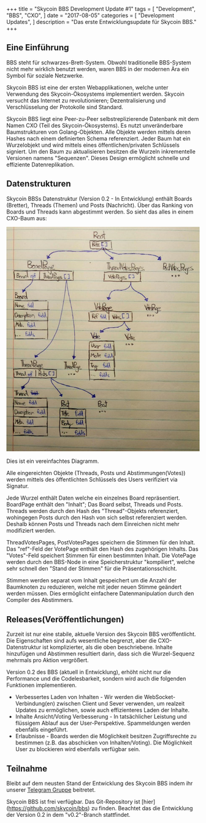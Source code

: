 +++
title = "Skycoin BBS Development Update #1"
tags = [
    "Development",
    "BBS",
    "CXO",
]
date = "2017-08-05"
categories = [
    "Development Updates",
]
description = "Das erste Entwicklungsupdate für Skycoin BBS."
+++

## Eine Einführung

BBS steht für schwarzes-Brett-System. Obwohl traditionelle BBS-System nicht mehr wirklich benutzt werden, waren BBS in der modernen Ära ein Symbol für soziale Netzwerke.

Skycoin BBS ist eine der ersten Webapplikationen, welche unter Verwendung des Skycoin-Ökosystems implementiert werden.
Skycoin versucht das Internet zu revolutionieren; Dezentralisierung und Verschlüsselung der Protokolle sind Standard.

Skycoin BBS liegt eine Peer-zu-Peer selbstreplizierende Datenbank mit dem Namen CXO (Teil des Skycoin-Ökosystems). Es nutzt unveränderbare Baumstrukturen von Golang-Objekten. Alle Objekte werden mittels deren Hashes nach einem definierten Schema referenziert. Jeder Baum hat ein Wurzelobjekt und wird mittels eines öffentlichen/privaten Schlüssels signiert. Um den Baum zu aktualisieren besitzen die Wurzeln inkrementelle Versionen namens "Sequenzen". Dieses Design ermöglicht schnelle und effiziente Datenreplikation. 

## Datenstrukturen

Skycoin BBSs Datenstruktur (Version 0.2 - In Entwicklung) enthält Boards (Bretter), Threads (Themen) und Posts (Nachricht). Über das Ranking von Boards und Threads kann abgestimmt werden. So sieht das alles in einem CXO-Baum aus:

![](https://raw.githubusercontent.com/skycoin/bbs/v0.2/doc/cxo_data_structure.jpg)

Dies ist ein vereinfachtes Diagramm.

Alle eingereichten Objekte (Threads, Posts und Abstimmungen(Votes)) werden mittels des öffentlichten Schlüssels des Users verifiziert via Signatur.

Jede Wurzel enthält Daten welche ein einzelnes Board repräsentiert. BoardPage enthält den "Inhalt"; Das Board selbst, Threads und Posts. Threads werden durch den Hash des "Thread"-Objekts referenziert, wohingegen Posts durch den Hash von sich selbst referenziert werden. Deshalb können Posts und Threads nach dem Einreichen nicht mehr modifiziert werden.

ThreadVotesPages, PostVotesPages speichern die Stimmen für den Inhalt. Das "ref"-Feld der VotePage enthält den Hash des zugehörigen Inhalts. Das "Votes"-Feld speichert Stimmen für einen bestimmten Inhalt. Die VotePage werden durch den BBS-Node in eine Speicherstruktur "kompiliert", welche sehr schnell den "Stand der Stimmen" für die Präsentationsschicht.

Stimmen werden separat vom Inhalt gespeichert um die Anzahl der Baumknoten zu reduzieren, welche mit jeder neuen Stimme geändert werden müssen.
Dies ermöglicht einfachere Datenmanipulation durch den Compiler des Abstimmers.

## Releases(Veröffentlichungen)

Zurzeit ist nur eine stabile, aktuelle Version des Skycoin BBS veröffentlicht. Die Eigenschaften sind aufs wesentliche begrenzt, aber die CXO-Datenstruktur ist komplizierter, als die oben beschriebene. Inhalte hinzufügen und Abstimmen resultiert darin, dass sich die Wurzel-Sequenz mehrmals pro Aktion vergrößert. 

Version 0.2 des BBS (aktuell in Entwicklung), erhöht nicht nur die Performance und die Codelesbarkeit, sondern wird auch die folgenden Funktionen implementieren.

* Verbessertes Laden von Inhalten - Wir werden die WebSocket-Verbindung(en) zwischen Client und Sever verwenden, um realzeit Updates zu ermöglichen, sowie auch effizienteres Laden der Inhalte.
* Inhalte Ansicht/Voting Verbesserung - In tatsächlicher Leistung und flüssigem Ablauf aus der User-Perspektive. Spammeldungen werden ebenfalls eingeführt.
* Erlaubnisse - Boards werden die Möglichkeit besitzen Zugriffsrechte zu bestimmen (z.B. das abschicken von Inhalten/Voting). Die Möglichkeit User zu blockieren wird ebenfalls verfügbar sein.

## Teilnahme

Bleibt auf dem neusten Stand der Entwicklung des Skycoin BBS indem ihr unserer [Telegram Gruppe](https://t.me/skycoinbbs) beitretet.

Skycoin BBS ist frei verfügbar. Das Git-Repository ist [hier] (https://github.com/skycoin/bbs) zu finden. Beachtet das die Entwicklung der Version 0.2 in dem "v0.2"-Branch stattfindet.
